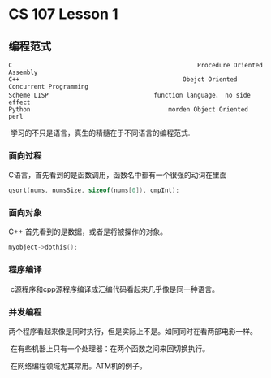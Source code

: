 # CS 107 Lesson 1 

## 编程范式

```shell
C													Procedure Oriented
Assembly 
C++												Obejct Oriented
Concurrent Programming
Scheme LISP								function language， no side effect 
Python										morden Object Oriented    perl 
```

​	学习的不只是语言，真生的精髓在于不同语言的编程范式.

### 面向过程

C语言，首先看到的是函数调用，函数名中都有一个很强的动词在里面

```c
qsort(nums, numsSize, sizeof(nums[0]), cmpInt); 
```

### 面向对象

C++ 首先看到的是数据，或者是将被操作的对象。

```cpp
myobject->dothis(); 
```

### 程序编译

​	c源程序和cpp源程序编译成汇编代码看起来几乎像是同一种语言。

### 并发编程

​	两个程序看起来像是同时执行，但是实际上不是。如同同时在看两部电影一样。

​	在有些机器上只有一个处理器：在两个函数之间来回切换执行。

​	在网络编程领域尤其常用。ATM机的例子。 




